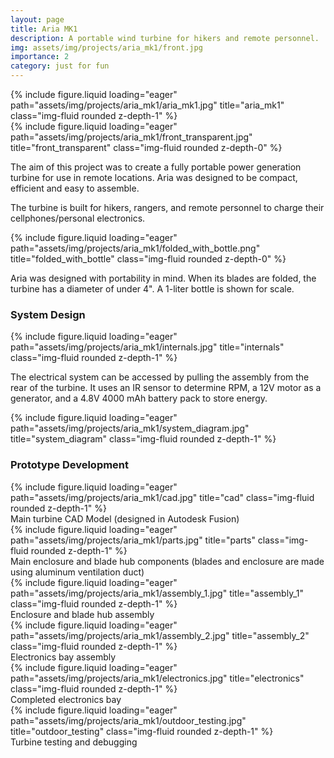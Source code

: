 ```yaml
---
layout: page
title: Aria MK1
description: A portable wind turbine for hikers and remote personnel.
img: assets/img/projects/aria_mk1/front.jpg
importance: 2
category: just for fun
---
```


<div class="row">
    <div class="col-sm mt-3 mt-md-0">
        {% include figure.liquid loading="eager" path="assets/img/projects/aria_mk1/aria_mk1.jpg" title="aria_mk1" class="img-fluid rounded z-depth-1" %}
    </div>
</div>

<div class="row">
    <div class="col-sm mt-3 mt-md-0">
        {% include figure.liquid loading="eager" path="assets/img/projects/aria_mk1/front_transparent.jpg" title="front_transparent" class="img-fluid rounded z-depth-0" %}
    </div>
</div>

The aim of this project was to create a fully portable power generation turbine for use in remote locations. Aria was designed to be compact, efficient and easy to assemble.  

The turbine is built for hikers, rangers, and remote personnel to charge their cellphones/personal electronics.  

<div class="row">
    <div class="col-sm mt-3 mt-md-0">
        {% include figure.liquid loading="eager" path="assets/img/projects/aria_mk1/folded_with_bottle.png" title="folded_with_bottle" class="img-fluid rounded z-depth-0" %}
    </div>
</div>

Aria was designed with portability in mind. When its blades are folded, the turbine has a diameter of under 4". A 1-liter bottle is shown for scale.  



### System Design 

<div class="row">
    <div class="col-sm mt-3 mt-md-0">
        {% include figure.liquid loading="eager" path="assets/img/projects/aria_mk1/internals.jpg" title="internals" class="img-fluid rounded z-depth-1" %}
    </div>
</div>

The electrical system can be accessed by pulling the assembly from the rear of the turbine. It uses an IR sensor to determine RPM, a 12V motor as a generator, and a 4.8V 4000 mAh battery pack to store energy.

<div class="row">
    <div class="col-sm mt-3 mt-md-0">
        {% include figure.liquid loading="eager" path="assets/img/projects/aria_mk1/system_diagram.jpg" title="system_diagram" class="img-fluid rounded z-depth-1" %}
    </div>
</div>  



### Prototype Development  

<div class="row">
    <div class="col-sm mt-3 mt-md-0">
        {% include figure.liquid loading="eager" path="assets/img/projects/aria_mk1/cad.jpg" title="cad" class="img-fluid rounded z-depth-1" %}
    </div>
</div>
<div class="caption">
    Main turbine CAD Model (designed in Autodesk Fusion)
</div>

<div class="row">
    <div class="col-sm mt-3 mt-md-0">
        {% include figure.liquid loading="eager" path="assets/img/projects/aria_mk1/parts.jpg" title="parts" class="img-fluid rounded z-depth-1" %}
    </div>
</div>
<div class="caption">
    Main enclosure and blade hub components (blades and enclosure are made using aluminum ventilation duct)
</div>

<div class="row">
    <div class="col-sm mt-3 mt-md-0">
        {% include figure.liquid loading="eager" path="assets/img/projects/aria_mk1/assembly_1.jpg" title="assembly_1" class="img-fluid rounded z-depth-1" %}
    </div>
</div>
<div class="caption">
    Enclosure and blade hub assembly
</div>

<div class="row">
    <div class="col-sm mt-3 mt-md-0">
        {% include figure.liquid loading="eager" path="assets/img/projects/aria_mk1/assembly_2.jpg" title="assembly_2" class="img-fluid rounded z-depth-1" %}
    </div>
</div>
<div class="caption">
    Electronics bay assembly
</div>

<div class="row">
    <div class="col-sm mt-3 mt-md-0">
        {% include figure.liquid loading="eager" path="assets/img/projects/aria_mk1/electronics.jpg" title="electronics" class="img-fluid rounded z-depth-1" %}
    </div>
</div>
<div class="caption">
    Completed electronics bay
</div>

<div class="row">
    <div class="col-sm mt-3 mt-md-0">
        {% include figure.liquid loading="eager" path="assets/img/projects/aria_mk1/outdoor_testing.jpg" title="outdoor_testing" class="img-fluid rounded z-depth-1" %}
    </div>
</div>
<div class="caption">
    Turbine testing and debugging
</div>